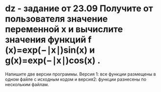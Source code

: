 # dz - задание от 23.09 Получите от пользователя значение переменной x и вычислите значения функций f (x)=exp(−∣x∣)sin(x) и g(x)=exp(−∣x∣)cos(x) .
Напишите две версии программы. Версия 1: все функции размещены в одном файле с исходным кодом и версия2: функции разнесены по нескольким файлам.
